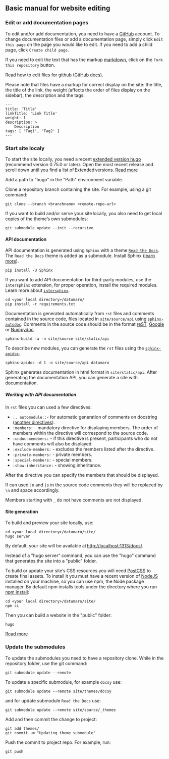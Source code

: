 ## Basic manual for website editing

### Edit or add documentation pages

To edit and/or add documentation, you need to have a [GitHub](https://github.com/login) account.
To change documentation files or add a documentation page,
simply click `Edit this page` on the page you would like to edit.
If you need to add a child page, click `Create child page`.

If you need to edit the text that has the markup [markdown](https://github.com/adam-p/markdown-here/wiki/Markdown-Cheatsheet),
click on the `Fork this repository` button.

Read how to edit files for github ([GitHub docs](https://docs.github.com/en/github/managing-files-in-a-repository/editing-files-in-another-users-repository)).

Please note that files have a markup for correct display on the site:
the title, the title of the link, the weight (affects the order of files
display on the sidebar), the description and the tags:

    ---
    title: 'Title'
    linkTitle: 'Link Title'
    weight: 1
    description: >
        Description
    tags: [ 'Tag1', 'Tag2' ]
    ---

### Start site localy

To start the site locally, you need a recent [extended version hugo](https://github.com/gohugoio/hugo/releases)
(recommend version 0.75.0 or later).
Open the most recent release and scroll down until you find
a list of Extended versions. [Read more](https://gohugo.io/getting-started/installing/#quick-install)

Add a path to "hugo" in the "Path" environment variable.

Clone a repository branch containing the site. For example,
using a git command:

    git clone --branch <branchname> <remote-repo-url>

If you want to build and/or serve your site locally,
you also need to get local copies of the theme’s own submodules:

    git submodule update --init --recursive

#### API documentation

API documentation is generated using `Sphinx` with a theme
[`Read the Docs`](https://docs.readthedocs.io/en/stable/intro/getting-started-with-sphinx.html).
The `Read the Docs` theme is added as a submodule.
Install Sphinx ([learn more](https://www.sphinx-doc.org/en/master/index.html)).

    pip install -U Sphinx

If you want to add API documentation for third-party modules,
use the `intersphinx` extension, for proper operation,
install the required modules.
Learn more about [`intersphinx`](https://www.sphinx-doc.org/en/master/usage/extensions/intersphinx.html).

    cd <your local directory>/datumaro/
    pip install -r requirements.txt

Documentation is generated automatically from `rst` files and comments
contained in the source code, files located in `site/source/api` using
[`sphinx-autodoc`](https://www.sphinx-doc.org/en/master/usage/extensions/autodoc.html).
Comments in the source code should be in the format [reST](https://www.sphinx-doc.org/en/master/index.html),
[Google](https://github.com/google/styleguide/blob/gh-pages/pyguide.md#38-comments-and-docstrings) or
[Numpydoc](https://numpydoc.readthedocs.io/en/latest/format.html#).

    sphinx-build -a -n site/source site/static/api

To describe new modules, you can generate the `rst` files using the
[`sphinx-apidoc`](https://www.sphinx-doc.org/en/master/man/sphinx-apidoc.html).

    sphinx-apidoc -d 1 -o site/source/api datumaro

Sphinx generates documentation in html format in `site/static/api`.
After generating the documentation API,
you can generate a site with documentation.

##### Working with API documentation

In `rst` files you can used a few directives:
- `.. automodule::`- for automatic generation of comments on docstring
    ([another directives](https://www.sphinx-doc.org/en/master/usage/extensions/autodoc.html?highlight=private#directives)).
- `:members:` - mandatory directive for displaying members. The order of
    members within the directive will correspond to the source code.
- `:undoc-memebers:` - if this directive is present,
    participants who do not have comments will also be displayed.
- `:exclude-members:` - excludes the members listed after the directive.
- `:private-members:` - private members.
- `:special-members:` - special members.
- `:show-inheritance:` - showing inheritance.

After the directive you can specify the members that should be displayed.

If can used `|n` and `|s` in the source code comments they will
be replaced by `\n` and space accordingly.

Members starting with `_` do not have comments are not displayed.

#### Site generation

To build and preview your site locally, use:

    cd <your local directory>/datumaro/site/
    hugo server

By default, your site will be available at <http://localhost:1313/docs/>.

Instead of a "hugo server" command, you can use the "hugo" command
that generates the site into a "public" folder.

To build or update your site’s CSS resources you will need [PostCSS](https://postcss.org/)
to create final assets.
To install it you must have a recent version of [NodeJS](https://nodejs.org/en/)
installed on your machine,
so you can use npm, the Node package manager.
By default npm installs tools under the directory
where you run [npm install](https://docs.npmjs.com/cli/v6/commands/npm-install#description):

    cd <your local directory>/datumaro/site/
    npm ci

Then you can build a website in the "public" folder:

    hugo

[Read more](https://www.docsy.dev/docs/getting-started/)

### Update the submodules

To update the submodules you need to have a repository clone.
While in the repository folder,
use the git command:

    git submodule update --remote

To update a specific submodule, for example `docsy` use:

    git submodule update --remote site/themes/docsy

and for update submodule `Read the Docs` use:

    git submodule update --remote site/source/_themes

Add and then commit the change to project:

    git add themes/
    git commit -m "Updating theme submodule"

Push the commit to project repo. For example, run:

    git push
